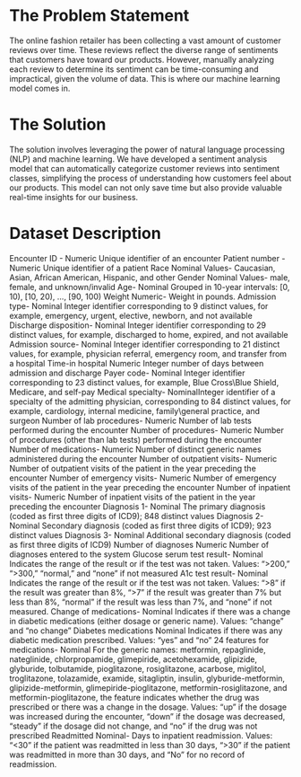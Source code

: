 # The Problem Statement
The online fashion retailer has been collecting a vast amount of customer reviews over time. These reviews reflect the diverse range of sentiments that customers have toward our products. However, manually analyzing each review to determine its sentiment can be time-consuming and impractical, given the volume of data. This is where our machine learning model comes in.

# The Solution
The solution involves leveraging the power of natural language processing (NLP) and machine learning. We have developed a sentiment analysis model that can automatically categorize customer reviews into sentiment classes, simplifying the process of understanding how customers feel about our products. This model can not only save time but also provide valuable real-time insights for our business.

# Dataset Description
Encounter ID - Numeric Unique identifier of an encounter
Patient number - Numeric Unique identifier of a patient 
Race Nominal Values- Caucasian, Asian, African American, Hispanic, and other 
Gender Nominal Values- male, female, and unknown/invalid 
Age- Nominal Grouped in 10-year intervals: [0, 10), [10, 20), ..., [90, 100) 
Weight Numeric- Weight in pounds. 
Admission type- Nominal Integer identifier corresponding to 9 distinct values, for example, emergency, urgent,
elective, newborn, and not available 
Discharge disposition- Nominal Integer identifier corresponding to 29 distinct values, for example, discharged to
home, expired, and not available 
Admission source- Nominal Integer identifier corresponding to 21 distinct values, for example, physician referral,
emergency room, and transfer from a hospital 
Time-in hospital Numeric Integer number of days between admission and discharge 
Payer code- Nominal Integer identifier corresponding to 23 distinct values, for example, Blue Cross\Blue
Shield, Medicare, and self-pay
Medical specialty- NominalInteger identifier of a specialty of the admitting physician, corresponding to 84 distinct values, for example, cardiology, internal medicine, family\general practice, and surgeon
Number of lab procedures- Numeric Number of lab tests performed during the encounter 
Number of procedures- Numeric Number of procedures (other than lab tests) performed during the encounter 
Number of medications- Numeric Number of distinct generic names administered during the encounter 
Number of outpatient visits- Numeric Number of outpatient visits of the patient in the year preceding the encounter 
Number of emergency visits- Numeric Number of emergency visits of the patient in the year preceding the encounter 
Number of inpatient visits- Numeric Number of inpatient visits of the patient in the year preceding the encounter 
Diagnosis 1- Nominal The primary diagnosis (coded as first three digits of ICD9); 848 distinct values 
Diagnosis 2- Nominal Secondary diagnosis (coded as first three digits of ICD9); 923 distinct values 
Diagnosis 3- Nominal Additional secondary diagnosis (coded as first three digits of ICD9)
Number of diagnoses Numeric Number of diagnoses entered to the system 
Glucose serum test result- Nominal Indicates the range of the result or if the test was not taken. Values: “>200,” “>300,”
“normal,” and “none” if not measured 
A1c test result- Nominal Indicates the range of the result or if the test was not taken. Values: “>8” if the result
was greater than 8%, “>7” if the result was greater than 7% but less than 8%, “normal” if the result was less than 7%, and “none” if not measured.
Change of medications- Nominal Indicates if there was a change in diabetic medications (either dosage or generic
name). Values: “change” and “no change” 
Diabetes medications Nominal Indicates if there was any diabetic medication prescribed. Values: “yes” and “no” 
24 features for medications- Nominal For the generic names: metformin, repaglinide, nateglinide, chlorpropamide, glimepiride, acetohexamide, glipizide, glyburide, tolbutamide, pioglitazone,
rosiglitazone, acarbose, miglitol, troglitazone, tolazamide, examide, sitagliptin, insulin, glyburide-metformin, glipizide-metformin, glimepiride-pioglitazone, metformin-rosiglitazone, and metformin-pioglitazone, the feature indicates whether the drug was prescribed or there was a change in the dosage. Values: “up” if the dosage
was increased during the encounter, “down” if the dosage was decreased, “steady” if the dosage did not change, and “no” if the drug was not prescribed
Readmitted Nominal- Days to inpatient readmission. Values: “<30” if the patient was readmitted in less than 30 days, “>30” if the patient was readmitted in more than 30 days, and “No” for no record of readmission.
